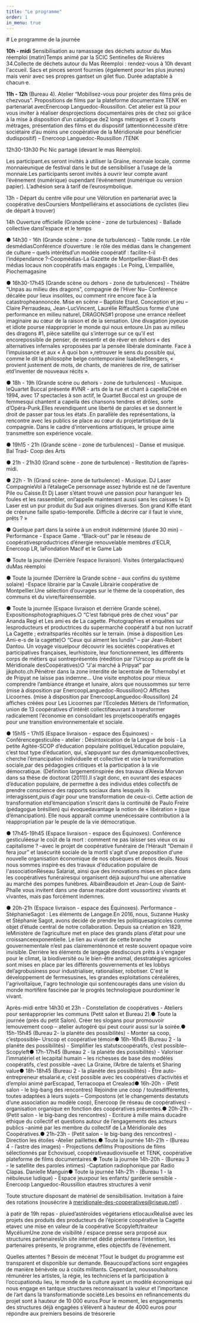 ```yaml
---
title: "Le programme"
order: 1
in_menu: true
---
```

# Le programme de la journée

**10h - midi** Sensibilisation au ramassage des déchets autour du Mas réemploi (matin)Temps animé par la SCIC Sentinelles de Rivières 34.Collecte de déchets autour du Mas Réemploi : rendez-vous à 10h devant l'accueil. Sacs et pinces seront fournies (également pour les plus jeunes) mais venir avec ses propres gantset un gilet fluo. Durée adaptable à chacun·e.

**11h - 12h** (Bureau 4). Atelier “Mobilisez-vous pour projeter des films près de chezvous”. Propositions de films par la plateforme documentaire TENK en partenariat avecEnercoop Languedoc-Roussillon. Cet atelier est là pour vous inviter à réaliser desprojections documentaires près de chez soi grâce à la mise à disposition d’un catalogue de2 longs métrages et 3 courts métrages, présentation des films et du dispositif (attentionnécessité d’être sociétaire d’au moins une coopérative de la Méridionale pour bénéficier dudispositif) – Enercoop Languedoc-Roussillon /TENK

12h30-13h30 Pic Nic partagé (devant le mas Réemploi). 

Les participant.es seront invités à utiliser la Graine, monnaie locale, comme monnaieunique de festival dans le but de sensibiliser à l’usage de la monnaie.Les participants seront invités à ouvrir leur compte avant l’événement (numérique) oupendant l’événement (numérique ou version papier). L’adhésion sera à tarif de l’eurosymbolique.

13h - Départ du centre ville pour une Vélorution en partenariat avec la coopérative desCoursiers Montpelliérains et associations de cyclistes (lieu de départ à trouver)

14h Ouverture officielle (Grande scène - zone de turbulences) - Ballade collective dansl’espace et le temps

● 14h30 - 16h (Grande scène - zone de turbulences) - Table ronde. Le rôle desmédiasConférence d’ouverture : le rôle des médias dans le changement de culture – quels intérêtsd’un modèle coopératif : facilite-t-il l’indépendance ?-Coopmédias-La Gazette de Montpellier-Blast-Et des médias locaux non coopératifs mais engagés : Le Poing, L’empaillée, Piochemagasine

● 16h30-17h45 (Grande scène ou dehors - zone de turbulences) - Théâtre “Unpas au milieu des dragons”, compagnie de l’Hiver Nu– Conférence décalée pour lieux insolites, ou comment rire encore face à la catastropheannoncée. Mise en scène – Baptiste Etard. Conception et jeu – Claire Perraudeau, Jean-LucVincent, Laurélie RiffaultSous forme d’une performance en milieu naturel, DRAGONS#1 propose une errance réelleet imaginaire au cœur de la raison et de la sensation. Une divagation joyeuse et idiote pourse réapproprier le monde qui nous entoure.Un pas au milieu des dragons #1, pièce satellite qui s’interroge sur ce qu’il est encorepossible de penser, de ressentir et de rêver en dehors « des alternatives infernales »proposées par la pensée libérale dominante. Face à l’impuissance et aux « À quoi bon »,retrouver le sens du possible qui, comme le dit la philosophe belge contemporaine IsabelleStengers, « provient justement de mots, de chants, de manières de rire, de satiriser etd’inventer de nouveaux récits ».

● 18h - 19h (Grande scène ou dehors - zone de turbulences) - Musique. leQuartet Buccal présente #VNR - arts de la rue et chant à capellaCréé en 1994, avec 17 spectacles à son actif, le Quartet Buccal est un groupe de femmesqui chantent a capella des chansons tendres et drôles, sorte d’Opéra-Punk.Elles revendiquent une liberté de paroles et se donnent le droit de passer par tous les états .En parallèle des représentations, la rencontre avec les publics se place au cœur du projetartistique de la compagnie. Dans le cadre d’interventions artistiques, le groupe aime transmettre son expérience vocale. 

● 19h15 - 21h (Grande scène - zone de turbulences) - Danse et musique. Bal Trad- Coop des Arts 

● 21h - 21h30 (Grand scène - zone de turbulence) - Restitution de l’après-midi. 

● 22h - 1h (Grand scène- zone de turbulence) - Musique. DJ Laser CompagnieVol à l’étalageCe personnage assez hybride est né de l’aventure Pile ou Caisse.Et Dj Laser s’étant trouvé une passion pour haranguer les foules et les rassembler, onl’appelle maintenant aussi sans les caisses !« Dj Laser est un pur produit du Sud aux origines diverses. Son grand Kiffe étant de créerune faille spatio-temporelle. Difficile à décrire car il faut le vivre, prêts ? » 

● Quelque part dans la soirée à un endroit indéterminé (durée 30 min) -Performance - Espace Game . “Black-out” par le réseau de coopérativesproductrices d’énergie renouvelable membres d’ECLR, Enercoop LR, laFondation Macif et le Game Lab 

● Toute la journée (Derrière l’espace livraison). Visites (intergalactiques) duMas réemploi 

● Toute la journée (Derrière la Grande scène - aux confins du système solaire) -Espace librairie par la Cavale Librairie coopérative de Montpellier.Une sélection d’ouvrages sur le thème de la coopération, des communs et du vivre/faireensemble. 

● Toute la journée (Espace livraison et derrière Grande scène). Expositionsphotographiques.○ “C’est fabriqué près de chez vous” par Ananda Regi et Les ami·es de La cagette. Photographies et enquêtes sur lesproducteurs et productrices du supermarché coopératif à but non lucratif  La Cagette ; extraitsparlés récoltés sur le terrain. (mise à disposition Les Ami-e-s de la cagette)○ “Ceux qui aiment les lundis” – par Jean-Robert Dantou. Un voyage visuelpour découvrir les sociétés coopératives et participatives françaises, leurhistoire, leur fonctionnement, les différents corps de métiers qui sontreprésentés (réedition par l’Urscop au profit de la Méridionale desCoopératives)○ “J'ai marché à Pripyat” par jjkphoto.ch.Pénétrer dans la zone interdite de lacentrale de Tchernobyl et de Pripyat ne laisse pas indemne… Une visite enphotos pour mieux comprendre l’ambiance étrange et lunaire, alors que noussommes sur terre (mise à disposition par EnercoopLanguedoc-Roussillon)○ Affiches Licoornes. (mise à disposition par EnercoopLanguedoc-Roussillon) 24 affiches créées pour Les Licoornes par l’Ecoledes Métiers de l’Information, union de 13 coopératives d’intérêt collectifœuvrant à transformer radicalement l’économie en consolidant les projetscoopératifs engagés pour une transition environnementale et sociale.

● 15h15 - 17h15 (Espace livraison - espace des Équinoxes) - Conférencegesticulée - atelier : Désintoxication de la Langue de bois - La petite Agitée-SCOP d’éducation populaire politiqueL’éducation populaire, c’est tout type d’éducation, qui, s’appuyant sur des dynamiquescollectives, cherche l’émancipation individuelle et collective et vise la transformation sociale,par des pédagogies critiques et la participation à la vie démocratique. (Définition largementinspirée des travaux d’Alexia Morvan dans sa thèse de doctorat (2011)).Il s’agit donc, en ouvrant des espaces d’éducation populaire, de permettre à des individus etdes collectifs de prendre conscience des rapports sociaux dans lesquels ils interagissent,puis d’agir pour une transformation de ceux-ci. Cette action de transformation etd’émancipation s’inscrit dans la continuité de Paulo Freire (pédagogue brésilien) qui évoquedavantage la notion de « libération » (que d’émancipation). Elle nous apparaît comme unenécessaire contribution à la réappropriation par le peuple de la vie démocratique.

● 17h45-19h45 (Espace livraison - espace des Équinoxes). Conférence gesticuléesur le coût de la mort : comment ne pas laisser ses vieux os au capitalisme ? –avec le projet de coopérative funéraire de l’Hérault “Demain il fera jour” et lasécurité sociale de la mortIl s'agit d'une proposition d'une nouvelle organisation économique de nos obsèques et denos deuils. Nous nous sommes inspiré·es des travaux d'éducation populaire de l'associationRéseau Salariat, ainsi que des innovations mises en place dans les coopératives funérairesqui organisent déjà aujourd'hui une alternative au marché des pompes funèbres. AlbainBeaudoin et Jean-Loup de Saint-Phalle vous invitent dans une danse macabre dont voussortirez vivants et vivantes, mais pas forcément indemnes.

● 20h-21h (Espace livraison - espace des Équinoxes). Performance - StéphanieSagot : Les éléments de Langage.En 2016, nous, Suzanne Husky et Stéphanie Sagot, avons decidé de prendre les politiquesagricoles comme objet d’étude central de notre collaboration. Depuis sa création en 1829, leMinistère de l’agriculture met en place des grands plans d’état pour une croissanceexponentielle. Le lien au vivant de cette branche gouvernementale n’est pas clairementénoncé et reste souvent opaque voire invisible. Derrière les éléments de langage desdiscours prêts à s'engager pour le climat, la biodiversité ou le bien-être animal, desstratégies agricoles sont mises en place par les différents gouvernements et les lobbys del’agrobusiness pour industrialiser, rationaliser, robotiser. C'est le développement de fermesusines, les grandes exploitations céréalières, l'agrivoltaïque, l'agro technologie qui sontencouragés dans une vision du monde mortifère fascinée par le progrès technologique pourdominer le vivant.

Après-midi entre 14h30 et 23h - Constellation de coopératives - Ateliers pour seréapproprier les communs (Petit salon et Bureau 2).● Toute la journée (près du petit Salon). Créer tes slogans pour promouvoir lemouvement coop – atelier autogéré qui peut courir aussi sur la soirée.● 15h-15h45 (Bureau 2- la planète des possibilités) - Monter sa coop, c’estpossible– Urscop et coopérative témoin● 16h-16h45 (Bureau 2 - la planète des possibilités) - Simplifier les statutscoopératifs, c’est possible– Scopyleft● 17h-17h45 (Bureau 2 - la planète des possibilités) - Valoriser l’immatériel et lecapital humain – les richesses de base des modèles coopératifs, c’est possible –avec La Graine, l’Arbre de talents et Sharing value● 18h-18h45 (Bureau 2 - la planète des possibilités) - Être auto-entrepreneur etsalarié.e, c’est possible avec les coopératives d’activités et d’emploi animé parEscapad, Terracoopa et Crealead● 16h-20h - (Petit salon - le big-bang des rencontres) Rejoindre une coop / toutesdifférentes, toutes adaptées à leurs sujets – Compostons (et le changements destatuts d’une association au modèle coop), Enercoop (le réseau de coopératives) -organisation organique en fonction des coopératives présentes.● 20h-21h - (Petit salon - le big-bang des rencontres) - Ecriture à mille mains ducadre ethique du collectif et questions autour de l’engagements des acteurs publics –animé par les membre du collectif de La Méridionale des Coopératives.● 21h-23h - (Petit salon - le big-bang des rencontres) - Direction les étoiles -Atelier paillettes.● Toute la journée 14h-21h - (Bureau 4 - l’astre des images) - Projections defilms Propositions de films sélectionnés par Echovisuel, coopérativeaudiovisuelle et TENK, coopérative plateforme de films documentaires.● Toute la journée 14h-20h - (Bureau 3 - le satellite des paroles intimes) -Captation radiophonique par Radio Clapas. Danielle Manguin● Toute la journée 14h-21h - (Bureau 1 - la nébuleuse ludique) - Espace jeuxpour les enfants/ garderie sensible - Enercoop Languedoc-Roussillon etautres structures à venir

Toute structure disposant de matériel de sensibilisation. Invitation à faire des rotations (nousécrire à meridionale-des-cooperatives@riseup.net) .

à patir de 19h repas - pluied’astéroïdes végétariens etlocauxRéalisé avec les projets des produits des producteurs de l’épicerie coopérative la Cagette etavec une mise en valeur de la coopérative Scopyleft/traiteur MycéliumUne zone de visibilité / espace presse sera proposé aux structures partenairesUn site internet dédié présentera l’intention, les partenaires présents, le programme, etles objectifs de l’événement.

Quelles attentes ? Besoin de mécénat ?Tout le budget du programme est transparent et disponible sur demande. Beaucoupd’actions sont engagées de manière bénévole ou à coûts militants. Cependant, noussouhaitons rémunérer les artistes, la régie, les techniciens et la participation à l’occupationdu lieu, le monde de la culture ayant un modèle économique qui nous engage en tantque structures reconnaissant la valeur et l’importance de l’art dans la transformationde société.Les besoins en refinancements du projet sont à hauteur de 10 000 euros.Pour le moment, les engagements des structures déjà engagées s’élèvent à hauteur de 4000 euros pour répondre aux premiers besoins de trésorerie 